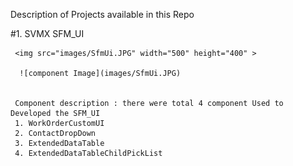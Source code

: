 
Description of Projects  available in this Repo

#1. SVMX SFM_UI 


     <img src="images/SfmUi.JPG" width="500" height="400" >
     
      ![component Image](images/SfmUi.JPG)

 
     Component description : there were total 4 component Used to Developed the SFM_UI
     1. WorkOrderCustomUI
     2. ContactDropDown
     3. ExtendedDataTable
     4. ExtendedDataTableChildPickList
     
     
     
     
     


